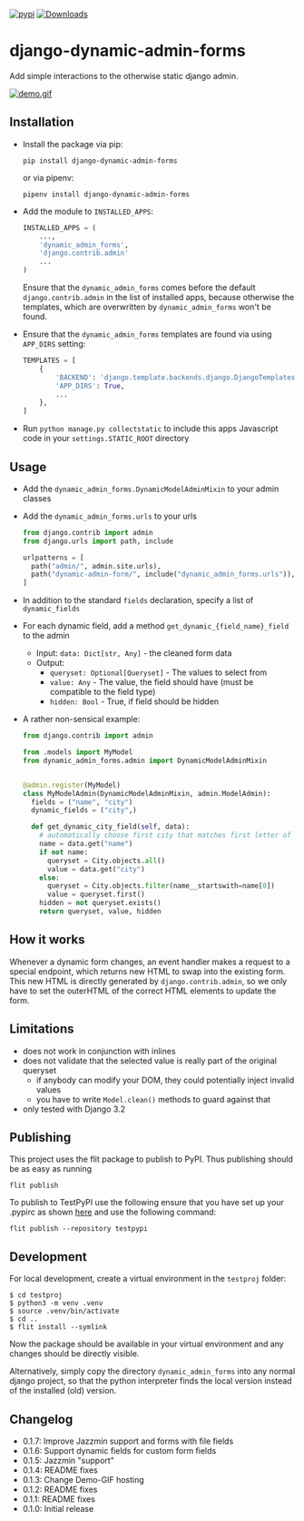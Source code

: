 [![pypi](https://img.shields.io/pypi/v/django-dynamic-admin-forms.svg)](https://pypi.python.org/pypi/django-dynamic-admin-forms/)
[![Downloads](https://pepy.tech/badge/django-dynamic-admin-forms)](https://pepy.tech/project/django-dynamic-admin-forms)


# django-dynamic-admin-forms

Add simple interactions to the otherwise static django admin.

[![demo.gif](https://i.postimg.cc/YCf7LV2m/demo.gif)](https://postimg.cc/Yv9ZJdWp)

## Installation

- Install the package via pip:
  
    ```pip install django-dynamic-admin-forms```
    
    or via pipenv:

    ```pipenv install django-dynamic-admin-forms```
- Add the module to `INSTALLED_APPS`:
    ```python
    INSTALLED_APPS = (
        ...,
        'dynamic_admin_forms',
        'django.contrib.admin'
        ...
    )    
    ```
    Ensure that the `dynamic_admin_forms` comes before the 
    default `django.contrib.admin` in the list of installed apps,
    because otherwise the templates, which are overwritten by `dynamic_admin_forms`
    won't be found.
- Ensure that the `dynamic_admin_forms` templates are found via using `APP_DIRS` setting:
  ```python
  TEMPLATES = [
      {
          'BACKEND': 'django.template.backends.django.DjangoTemplates',
          'APP_DIRS': True,
          ...
      },
  ]
  ```
- Run `python manage.py collectstatic` to include this apps Javascript code in your `settings.STATIC_ROOT` directory

## Usage
- Add the `dynamic_admin_forms.DynamicModelAdminMixin` to your admin classes
- Add the `dynamic_admin_forms.urls` to your urls
  ```python
  from django.contrib import admin
  from django.urls import path, include
  
  urlpatterns = [
    path("admin/", admin.site.urls),
    path("dynamic-admin-form/", include("dynamic_admin_forms.urls")),
  ]
  ```
- In addition to the standard `fields` declaration, specify a list of `dynamic_fields`
- For each dynamic field, add a method `get_dynamic_{field_name}_field` to the admin
  - Input: `data: Dict[str, Any]` - the cleaned form data
  - Output:
    - `queryset: Optional[Queryset]` - The values to select from
    - `value: Any` - The value, the field should have (must be compatible to the field type)
    - `hidden: Bool` - True, if field should be hidden
  
- A rather non-sensical example:
  ```python
  from django.contrib import admin

  from .models import MyModel
  from dynamic_admin_forms.admin import DynamicModelAdminMixin


  @admin.register(MyModel)
  class MyModelAdmin(DynamicModelAdminMixin, admin.ModelAdmin):
    fields = ("name", "city")
    dynamic_fields = ("city",)
  
    def get_dynamic_city_field(self, data):
      # automatically choose first city that matches first letter of name 
      name = data.get("name")
      if not name:
        queryset = City.objects.all()
        value = data.get("city")
      else:
        queryset = City.objects.filter(name__startswith=name[0])
        value = queryset.first()
      hidden = not queryset.exists()
      return queryset, value, hidden
  ```


## How it works
Whenever a dynamic form changes, an event handler makes a request to a special endpoint, which returns new HTML to swap 
into  the existing form. This new HTML is directly generated by `django.contrib.admin`, so we only have to set the 
outerHTML of the correct HTML elements to update the form. 

## Limitations
- does not work in conjunction with inlines
- does not validate that the selected value is really part of the original queryset
  - if anybody can modify your DOM, they could potentially inject invalid values
  - you have to write `Model.clean()` methods to guard against that
- only tested with Django 3.2

## Publishing

This project uses the flit package to publish to PyPI.
Thus publishing should be as easy as running
``` 
flit publish
```

To publish to TestPyPI use the following ensure that 
you have set up your .pypirc as shown [here](https://flit.readthedocs.io/en/latest/upload.html#using-pypirc) and use
the following command:

```
flit publish --repository testpypi
```


## Development

For local development, create a virtual environment
in the `testproj` folder:
```shell
$ cd testproj
$ python3 -m venv .venv
$ source .venv/bin/activate
$ cd ..
$ flit install --symlink
```
Now the package should be available in your virtual environment
and any changes should be directly visible.

Alternatively, simply copy the directory `dynamic_admin_forms`
into any normal django project, so that the python interpreter 
finds the local version instead of the installed (old) version.

## Changelog
- 0.1.7: Improve Jazzmin support and forms with file fields
- 0.1.6: Support dynamic fields for custom form fields
- 0.1.5: Jazzmin "support"
- 0.1.4: README fixes
- 0.1.3: Change Demo-GIF hosting
- 0.1.2: README fixes
- 0.1.1: README fixes
- 0.1.0: Initial release

